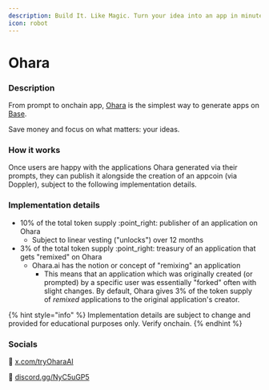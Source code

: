 ```yaml
---
description: Build It. Like Magic. Turn your idea into an app in minutes.
icon: robot
---
```


# Ohara

### Description

From prompt to onchain app, [Ohara](https://ohara.ai/apps) is the simplest way to generate apps on [Base](https://www.base.org/).

Save money and focus on what matters: your ideas.&#x20;

### How it works

Once users are happy with the applications Ohara generated via their prompts, they can publish it alongside the creation of an appcoin (via Doppler), subject to the following implementation details.

### Implementation details

* 10% of the total token supply :point\_right: publisher of an application on Ohara
  * Subject to linear vesting ("unlocks") over 12 months&#x20;
* 3% of the total token supply :point\_right: treasury of an application that gets "remixed" on Ohara
  * Ohara.ai has the notion or concept of "remixing" an application
    * This means that an application which was originally created (or prompted) by a specific user was essentially "forked"  often with slight changes. By default, Ohara gives 3% of the token supply of _remixed_ applications to the original application's creator.&#x20;

{% hint style="info" %}
Implementation details are subject to change and provided for educational purposes only. Verify onchain.
{% endhint %}

### Socials&#x20;

:link: [x.com/tryOharaAI](https://x.com/tryoharaai)

:link: [discord.gg/NyC5uGP5](https://discord.gg/NyC5uGP5)

